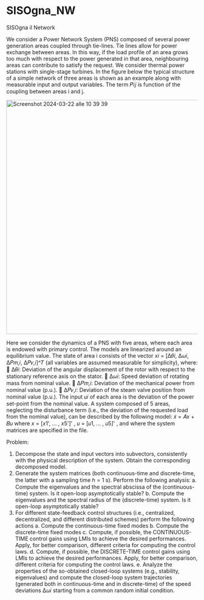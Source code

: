 # SISOgna_NW
SISOgna il Network

We consider a Power Network System (PNS) composed of several power generation areas coupled
through tie-lines. Tie lines allow for power exchange between areas. In this way, if the load profile of
an area grows too much with respect to the power generated in that area, neighbouring areas can
contribute to satisfy the request.
We consider thermal power stations with single-stage turbines. In the figure below the typical
structure of a simple network of three areas is shown as an example along with measurable input
and output variables. The term 𝑃𝑖𝑗 is function of the coupling between areas i and j.

<img width="616" alt="Screenshot 2024-03-22 alle 10 39 39" src="https://github.com/Dotalon/SISOgna_NW/assets/117781101/c922455c-efa4-4a68-b34f-b351095e7af3">


Here we consider the dynamics of a PNS with five areas, where each area is endowed with primary
control. The models are linearized around an equilibrium value. The state of area i consists of the
vector 𝑥𝑖 = [Δ𝜃𝑖, Δ𝜔𝑖, Δ𝑃𝑚,𝑖, Δ𝑃𝑣,𝑖]^𝑇 (all variables are assumed measurable for simplicity), where:
 Δ𝜃𝑖: Deviation of the angular displacement of the rotor with respect to the stationary
reference axis on the stator.
 Δ𝜔𝑖: Speed deviation of rotating mass from nominal value.
 Δ𝑃𝑚,𝑖: Deviation of the mechanical power from nominal value (p.u.).
 Δ𝑃𝑣,𝑖: Deviation of the steam valve position from nominal value (p.u.).
The input 𝑢𝑖 of each area is the deviation of the power set-point from the nominal value. A system
composed of 5 areas, neglecting the disturbance term (i.e., the deviation of the requested load from
the nominal value), can be described by the following model:
𝑥̇ = 𝐴𝑥 + 𝐵𝑢
where 𝑥 = [𝑥1', … , 𝑥5']'
, 𝑢 = [𝑢1, … , 𝑢5]'
, and where the system matrices are specified in the file.



Problem:
1. Decompose the state and input vectors into subvectors, consistently with the physical
description of the system. Obtain the corresponding decomposed model.
2. Generate the system matrices (both continuous-time and discrete-time, the latter with a
sampling time ℎ = 1 s). Perform the following analysis:
a. Compute the eigenvalues and the spectral abscissa of the (continuous-time) system.
Is it open-loop asymptotically stable?
b. Compute the eigenvalues and the spectral radius of the (discrete-time) system. Is it
open-loop asymptotically stable?
3. For different state-feedback control structures (i.e., centralized, decentralized, and different
distributed schemes) perform the following actions
a. Compute the continuous-time fixed modes
b. Compute the discrete-time fixed modes
c. Compute, if possible, the CONTINUOUS-TIME control gains using LMIs to achieve the
desired performances. Apply, for better comparison, different criteria for computing
the control laws.
d. Compute, if possible, the DISCRETE-TIME control gains using LMIs to achieve the
desired performances. Apply, for better comparison, different criteria for computing
the control laws.
e. Analyze the properties of the so-obtained closed-loop systems (e.g., stability,
eigenvalues) and compute the closed-loop system trajectories (generated both in
continuous-time and in discrete-time) of the speed deviations Δ𝜔𝑖 starting from a
common random initial condition.
